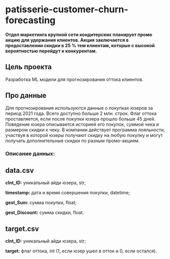 # patisserie-customer-churn-forecasting
**Отдел маркетинга крупной сети кондитерских планирует промо акцию для 
удержания клиентов.
Акция заключается в предоставлении скидки в 25 % тем клиентам, которые с 
высокой вероятностью перейдут к конкурентам.**

## Цель проекта
Разработка ML модели для прогнозирования оттока клиентов.
## Про данные

Для прогнозирования используются данные о покупках юзеров за период 
2021 года. Всего доступно больше 2 млн. строк. 
Флаг оттока проставляется, если после покупки юзера прошло больше 45 
дней. 
Поведение юзера описывается историей его покупок, суммой чека и 
размером скидки к чеку. В компании действует программа лояльности, 
участвуя в которой юзеры получают скидку на любую покупку и могут 
получать дополнительные скидки по разным промо-акциям.

### Описание данных:

**data.csv**
---

**clnt_ID:** уникальный айди юзера, str;

**timestamp:** дата и время совершения покупки, datetime;

**gest_Sum:** сумма покупки, float;

**gest_Discount:** сумма скидки, float.

**target.csv**
---

**clnt_ID:**  уникальный айди юзера, str;

**target:** флаг оттока, int (1, если юзер ушел в отток и 0, если остался).
